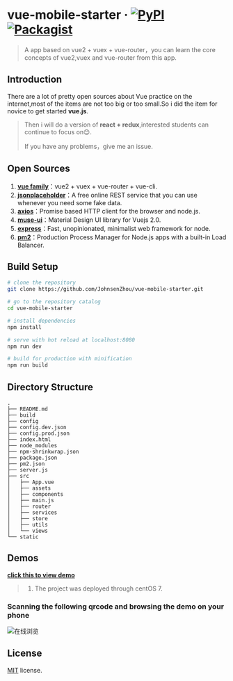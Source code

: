 # vue-mobile-starter &middot;  [![PyPI](https://img.shields.io/pypi/status/Django.svg)]()  [![Packagist](https://img.shields.io/packagist/l/doctrine/orm.svg)](https://github.com/JohnsenZhou/vue-mobile-starter/blob/master/LICENSE)



> A app based on vue2 + vuex + vue-router，you can learn the core concepts of  vue2,vuex and vue-router from this app.
> 

## Introduction
There are a lot of pretty open sources about Vue practice on the internet,most of the items are not too big or too small.So i did the item for novice to get started **vue.js**.
> Then i will do a version of **react + redux**,interested students can continue to focus on😊.
> 
> If you have any problems，give me an issue.

## Open Sources

1. **[vue family](https://cn.vuejs.org/)**：vue2 + vuex + vue-router + vue-cli.
2. **[jsonplaceholder](http://jsonplaceholder.typicode.com)**：A free online REST service that you can use whenever you need some fake data.
3. **[axios](https://github.com/mzabriskie/axios)**：Promise based HTTP client for the browser and node.js.
4. **[muse-ui](https://museui.github.io/)**：Material Design UI library for Vuejs 2.0.
5. **[express](http://www.expressjs.com.cn/)**：Fast, unopinionated, minimalist web framework for node. 
6. **[pm2](http://pm2.keymetrics.io/)**：Production Process Manager for Node.js apps with a built-in Load Balancer.

## Build Setup

``` bash
# clone the repository
git clone https://github.com/JohnsenZhou/vue-mobile-starter.git

# go to the repository catalog
cd vue-mobile-starter

# install dependencies
npm install

# serve with hot reload at localhost:8080
npm run dev

# build for production with minification
npm run build

```

## Directory Structure
```
.
├── README.md
├── build
├── config
├── config.dev.json  
├── config.prod.json
├── index.html
├── node_modules
├── npm-shrinkwrap.json
├── package.json
├── pm2.json
├── server.js
├── src
│   ├── App.vue
│   ├── assets
│   ├── components
│   ├── main.js
│   ├── router
│   ├── services
│   ├── store
│   ├── utils
│   └── views
└── static

```

## Demos

[**click this to view demo**](http://47.94.102.32:8001)

>1. The project was deployed through centOS 7.


### Scanning the following qrcode and browsing the demo on your phone

![在线浏览](https://raw.githubusercontent.com/JohnsenZhou/NodeApp-Deploy/img/qrcode.png)

## License
[MIT](https://github.com/JohnsenZhou/vue-mobile-starter/blob/master/LICENSE) license.
